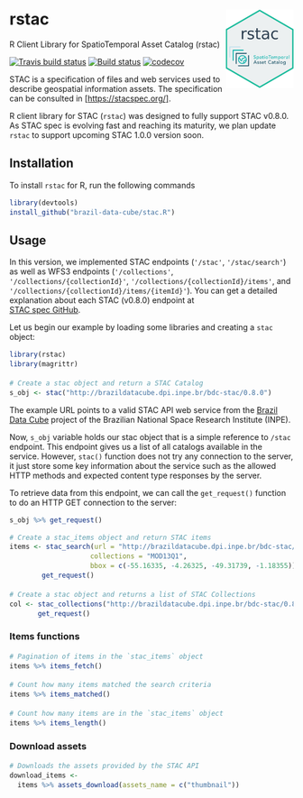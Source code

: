 # rstac <img src="inst/extdata/img/logo.png" align="right" width="120" />
R Client Library for SpatioTemporal Asset Catalog (rstac)

[![Travis build status](https://travis-ci.com/OldLipe/stac.R.svg?branch=master)](https://travis-ci.com/OldLipe/stac.R) [![Build status](https://ci.appveyor.com/api/projects/status/73w7h6u46l1587jj?svg=true)](https://ci.appveyor.com/project/OldLipe/stac-r) [![codecov](https://codecov.io/gh/OldLipe/stac.R/branch/master/graph/badge.svg)](https://codecov.io/gh/OldLipe/stac.R)

STAC is a specification of files and web services used to describe geospatial information assets.
The specification can be consulted in [https://stacspec.org/].

R client library for STAC (`rstac`) was designed to fully support STAC v0.8.0. 
As STAC spec is evolving fast and reaching its maturity, we plan update `rstac` to support upcoming STAC 1.0.0 version soon.

## Installation

To install `rstac` for R, run the following commands 

```R
library(devtools)
install_github("brazil-data-cube/stac.R")
```

## Usage

In this version, we implemented STAC endpoints (`'/stac'`, `'/stac/search'`) as 
well as WFS3 endpoints (`'/collections'`, `'/collections/{collectionId}'`, 
`'/collections/{collectionId}/items'`, and 
`'/collections/{collectionId}/items/{itemId}'`). You can get a detailed 
explanation about each STAC (v0.8.0) endpoint at   
[STAC spec GitHub](https://github.com/radiantearth/stac-spec/tree/v0.8.0).

Let us begin our example by loading some libraries and creating a `stac` object:
```R
library(rstac)
library(magrittr)

# Create a stac object and return a STAC Catalog
s_obj <- stac("http://brazildatacube.dpi.inpe.br/bdc-stac/0.8.0")
```

The example URL points to a valid STAC API web service from the 
[Brazil Data Cube](http://brazildatacube.org/) project of the Brazilian 
National Space Research Institute (INPE).

Now, `s_obj` variable holds our stac object that is a simple reference to 
`/stac` endpoint. This endpoint gives us a list of all catalogs available in
the service. However, `stac()` function does not try any connection to the 
server, it just store some key information about the service such as the 
allowed HTTP methods and expected content type responses by the server.

To retrieve data from this endpoint, we can call the `get_request()` function 
to do an HTTP GET connection to the server:

```R
s_obj %>% get_request()
```


```R
# Create a stac_items object and return STAC items
items <- stac_search(url = "http://brazildatacube.dpi.inpe.br/bdc-stac/0.8.0",
                    collections = "MOD13Q1",
                    bbox = c(-55.16335, -4.26325, -49.31739, -1.18355)) %>%
        get_request()
        
# Create a stac object and returns a list of STAC Collections
col <- stac_collections("http://brazildatacube.dpi.inpe.br/bdc-stac/0.8.0") %>%
       get_request()

```

### Items functions

```R
# Pagination of items in the `stac_items` object
items %>% items_fetch()

# Count how many items matched the search criteria
items %>% items_matched()

# Count how many items are in the `stac_items` object
items %>% items_length()
```

### Download assets

```R
# Downloads the assets provided by the STAC API
download_items <- 
  items %>% assets_download(assets_name = c("thumbnail"))
```
